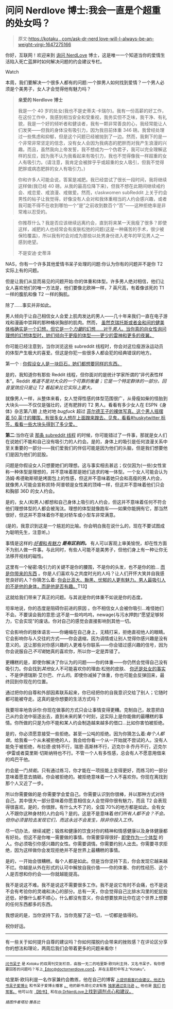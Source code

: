 # 问问 Nerdlove 博士:我会一直是个超重的处女吗？

> 原文:[https://kotaku . com/ask-dr-nerd love-will-I-always-be-an-weight-virgi-1647275166](https://kotaku.com/ask-dr-nerdlove-will-i-always-be-an-overweight-virgi-1647275166)

你好，互联网！欢迎来到 [询问 NerdLove](http://kotaku.com/askdrnerdlove) 博士，这是唯一一个知道当你的爱情生活陷入死亡蓝屏时如何解决问题的约会建议专栏。

Watch

本周，我们要解决一个很多人都有的问题:一个胖男人如何找到爱情？一个男人必须是个美男子，女人才会觉得他有魅力吗？

> **亲爱的 Nerdlove 博士**
> 
> 我是一个 40 岁的处女(我也不是史蒂夫·卡瑞尔)。我有一份高薪的好工作，在这份工作中，我感到相当安全和受重视，我务实但不乏味，我干净、有礼貌，我是一个好的倾听者和健谈者，我有一颗非常善良的心，我经常能让人们发笑——但我的身体没有吸引力，因为我目前体重 346 磅。我曾经处理过一些焦虑和抑郁，但是这个问题已经被抛到了一边。然而，我剩下的是一个非常非常坚定的信念，没有女人会因为我病态的肥胖而对我产生浪漫的兴趣。而且，虽然我向上帝发誓，我不想成为一个伪君子，我可以完全理解这样的反应，因为我不认为我看起来有吸引力，我也不觉得像我一样超重的女人有吸引力。(请注意，我肯定会被胖乎乎或超重的女人吸引，但我不觉得肥胖或病态肥胖的女人有吸引力。)
> 
> 你和许多人可能会说，答案是减肥。我已经尝试了很长一段时间，我将继续这样做(我已经 40 磅。从我的最高位降下来)，但我不想在此期间继续戒约会、戒恋爱、戒浪漫、戒做爱。然而，r/askwomen subReddit 上关于约会男性的帖子让我觉得，好像没有人会对和我体重相当的人约会感兴趣，或者我可能不得不在收到哪怕一个“是”之前收到数百个“否”——这种拒绝率是非常难以忍受的。

> 你推荐什么？我是否应该继续远离约会，直到将来某一天我瘦了很多？即使这样，减肥的人也经常会有皮肤松弛的问题(这是一种痛苦的手术，很少被保险覆盖)，所以我有时会对成为那些以处男身份进入老年的罕见男人之一感到绝望。
> 
> 不是安迪·史蒂泽

NAS，你有一个许多其他爱情书呆子处理的问题:你认为你有的问题并不是你 T2 实际上有的问题。

但是让我们从显而易见的问题开始:你的体重和体型。许多男人绝对相信，他们让女人喜欢他们的唯一方法是，他们要像北欧神一样，7 英尺高，有着像该死的 T1 一样的腹肌和像 T2 一样的胸肌。

除了……事实并非如此。

男人倾向于让自己相信女人会爱上肌肉发达的男人——几十年来我们一直在电子游戏和漫画中崇拜的那种桶状胸部的肌肉。然而， [虽然克瑞托斯或者金和间的健美体格确实是一个幻想，但它是一个*力量*的幻想……对于*男人*。当你真的向女性询问理想的幻想体型时，她们倾向于更瘦的体型——更少的雷神和更多的夜翼。](http://kotaku.com/nerds-and-male-privilege-part-2-deconstructing-the-arg-5873885)

你可能已经注意到，当你浏览这些 subreddit 线程时，你会对这位瘦游泳运动员的体型产生极大的喜爱。但这是你犯一些很多人都会犯的经典错误的地方。

第一个 : [你假设女人是一块巨石，她们都想要同样的东西。](http://www.doctornerdlove.com/2014/07/what-women-want/)

是的，我知道你有那些 Reddit 线程，但你面对的是统计学家所谓的“非代表性样本”。Reddit *难道不是对大众的一个可靠的衡量；它是一个特定群体的一部分。回音室效应只是让 T2 看起来比它实际上要大。*

就像男人一样，从整体来看，女人觉得性感的体型范围很广，从骨瘦如柴的怪胎到大块头——不仅仅是强壮的，还有肥胖的 T2 男人。看看有多少女人在 ESPN《身体》杂志第八期 上绝对地 *bugfuck* 超过 [菲尔德王子的裸体写真。这个男人摇摆着 50 英寸的腰围，有很多女人想在上面蹭来蹭去。见鬼，看看#huskytwitter 标签，看看一些大块头得到了多少爱。](http://theconcourse.deadspin.com/prince-fielders-naked-espn-cover-is-sexy-as-hell-1603146649)

**第二**:当你在读 [那条 subreddit 线程](http://np.reddit.com/r/AskWomen/comments/14h3v2/a_guy_you_meet_has_everything_you_are_looking_for/) 的时候，你可能错过了一件事，那就是女人们在说她们不能和自己没有吸引力的人约会。是的，身体上的吸引是任何浪漫关系中至关重要的一部分——我们爱我们的伴侣可能是因为他们的头脑，但是我们想要他们是因为他们的屁股。

问题是你假设女人只想要她们的理想。这与事实相去甚远；仅仅因为(一些)女性宣称一种体型是理想的，并不意味着那是她们追求的唯一体型。一个女人可能会认为汤姆·希德勒斯顿是烤面包上的性感，但这并不意味着她只会和高瘦的男人约会，就像男人可能会宣称凯特·阿普顿是女性美的顶峰一样，但这并不意味着他们只会和胸部 36D 的女人约会。

是的，女人(和男人)都想和自己身体上吸引的人约会，但这并不意味着任何不符合他们理想体型的人都会被淘汰。理想的体型就像跑车——如果你能拥有它，那当然很好，但这并不意味着你不能对轿车或小型车非常满意。

(是的，我意识到这是一个尴尬的比喻。你会明白我在说什么的，现在不要试图成为聪明先生，注意听。)

事情是这样的:[*好看*和*有魅力*](http://www.doctornerdlove.com/2013/03/leveling-up-be-attractive-5-easy-steps/) ***是有区别的。*** 有人可以客观上审美愉悦，却在性方面不为别人做一件事。与此同时，有些人可能不是美男子，但他们身上有一种让你无法移开视线的磁性。

这里有一个秘密:吸引力的关键不是你的腰围，不是你的头发，也不是你的脸… [而是你带来的东西](http://www.doctornerdlove.com/2013/06/leveling-up-out-of-your-league/) 。你是人们喜欢与之共度时光的人吗？让人们开怀大笑并自我感觉良好的人？你猜怎么着: [你会比高大、黝黑、忧郁的人更有魅力。男人最吸引人的不是他的身体，而是他是否有趣。](http://www.sciencedaily.com/releases/2007/11/071129145852.htm)T13】

这就给我们带来了真正的问题。与其说是你的体重不如说是你的态度。

坦率地说，你的态度是阻碍你前进的原因 。你不相信女人会被你吸引…难怪她们不会。不要误会我的意思:这不是一些呜呜呜，newage(与污水押韵)“愿望足够努力，它会实现”的废话。你对自己的感觉会直接影响到其他一切。

它会影响你的肢体语言——你蜷缩在自己身上，无精打采，拒绝直视他人的眼睛。它会影响你与人交往的方式——你会退缩，因为调情或让别人觉得你感兴趣是没有意义的。这让那些对你感兴趣的人更难与你联系——你会错过感兴趣的信号，因为你会说服自己*不可能*她真的喜欢你，所以你一定是弄错了。

更糟糕的是，即使你解决了你认为的问题——你的体重——你仍然会觉得自己没有吸引力。你会找到*其他*女人不可能喜欢你的理由:松弛的皮肤、 [你还是处女的事实](http://www.doctornerdlove.com/2014/05/the-problem-with-male-virginity/) 、不是伊德瑞斯·艾尔巴、*什么的*。即使你减掉了体重，你也可能会反弹回来，最终回到你现在的位置。

通过把你的自尊和外部因素联系起来，你已经把你的自我意识交给了别人；它随时都可能被夺走。这真的是你想要的生活方式吗？

我要坦率地告诉你:你现在做事的方式只会让事情变得更糟。克制自己，故意把自己从约会池中驱逐出去，直到未来的某个时刻，这实际上是你能做的最糟糕的事情。你所做的只是为你不能和某人约会制造越来越多的借口…比如你害怕被拒绝。

是的，你必须愿意接受一些拒绝。甚至一公吨的拒绝。因为你猜怎么着:*每个人都做*。给我看一个从未被拒绝的人，我会给你看一个从一开始就不尝试的人。没有人能免于被拒绝，布拉德·皮特不行，瑞恩·高斯林不行，迈克尔·B·乔丹不行，迈克尔·伊雷或者莫里斯·切斯纳特也不行。不管一个人有多性感，总会有人不愿意用借来的鸡巴干他。

约会是一门*技能*。只有通过练习，你才能在一项技能上变得更好，而练习的一部分意味着愿意去搞砸。你会被拒绝的。被拒绝意味着一个人不喜欢你。你现在离找到那个人又近了一步。

所以你需要做的是:你需要学会爱自己。你需要认识到你很棒，并以那种方式对待自己。其中很大一部分意味着你愿意相信女人会觉得你很有魅力，而且 T2 会表现得很喜欢。是的，你很胖。有什么大不了的，全国 70%的地方都是如此。会有女人不跟你这种身材的人约会吗？是的。这是不是意味着*他们所有人都不会？不会。但你必须冒险去发现它们，而这永远不会发生，除非你投入工作。*

尽一切办法，继续减肥；锻炼和健康的饮食对你的精神和情感健康以及身体健康都有好处。但这不是你唯一需要做的事情。你需要穿得很好- [即使作为一个体型](http://www.doctornerdlove.com/2013/10/dating-tips-fat-guys/) 的人。你必须吸引你感兴趣的女性。你需要调情。你需要约别人出去。你需要寻求拒绝，因为这样做你会发现拒绝并不是世界上最糟糕的事情。

是的，一开始会很糟糕。每个人都是如此。但是当你坚持下去，你会发现它越来越不烂。你越是从外在形式的认可中解放自我价值——你的体重、你的性经历、这个人是否想和你约会——你就越能提高。

我不是说这不难。我不是说这不需要很多工作。我不是说它有时不会痛，也不是说不会有考验你的灵魂和决心的部分。总有一天，你会觉得自己比排水沟里的蛇屁股还低，好像什么都不顺心，什么都没有意义，你会想要放弃比你在这个世界上想要的任何东西都多的东西。

我想说的是，当你坚持下去，当你克服了这一切，一切都是值得的。

祝你好运。

* * *

有一些关于如何提升自尊的建议吗？你如何摆脱约会带来的挫败感？在评论区分享你的想法和理论，两周后我们会带着更多的问题来看你！

* * *

[<small>问书呆子</small>](http://kotaku.com/askdrnerdlove) <small>是 *Kotaku* 的双周刊交友栏目，由独一无二的哈里斯·欧玛利主持，又名书呆子。有你想要回答的问题吗？写上</small>[<small>【doc@doctornerdlove.com】</small>](mailto:doc@doctornerdlove.com)<small>，并在主题栏中写上“Kotaku”。</small>

哈里斯·欧玛利是一名作家兼约会教练，他在自己的博客 [<small>上提供极客约会建议，他还为书呆子爱博士</small>](http://www.doctornerdlove.com/) <small>和书呆子爱博士播客</small> [<small>。</small>](https://kotaku.com/ask-dr-nerdlove-should-i-pretend-to-be-dumb-in-order-1625185712) <small>他的新书*简化交友*有售</small> [<small>独家通过亚马逊</small>](http://bit.ly/simplifieddating) [<small>。</small>](http://kotaku.com/ask-dr-nerdlove-how-do-i-become-boyfriend-material-1553033898) <small>他也是</small> [<small>我们</small>](http://oneofus.net/) [<small>的常客。</small>](http://kotaku.com/ask-dr-nerdlove-dating-on-hard-mode-1641724259) <small>他可以在</small> [<small>【脸书】</small>](http://facebook.com/DrNerdLove) <small>和在</small>[<small>@ DrNerdLove</small>](http://twitter.com/DrNerdLove)[上找到调剂点心和建议。](http://kotaku.com/ask-dr-nerdlove-do-women-have-it-easier-in-dating-1596566465)

<small>*插图作者塔拉·雅各比*</small>